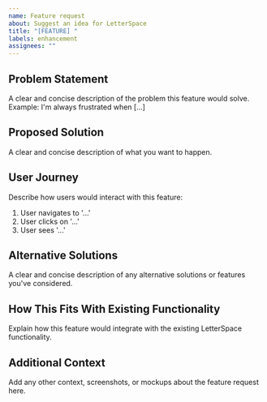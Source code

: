 ```yaml
---
name: Feature request
about: Suggest an idea for LetterSpace
title: "[FEATURE] "
labels: enhancement
assignees: ""
---
```


## Problem Statement

A clear and concise description of the problem this feature would solve.
Example: I'm always frustrated when [...]

## Proposed Solution

A clear and concise description of what you want to happen.

## User Journey

Describe how users would interact with this feature:

1. User navigates to '...'
2. User clicks on '...'
3. User sees '...'

## Alternative Solutions

A clear and concise description of any alternative solutions or features you've considered.

## How This Fits With Existing Functionality

Explain how this feature would integrate with the existing LetterSpace functionality.

## Additional Context

Add any other context, screenshots, or mockups about the feature request here.
